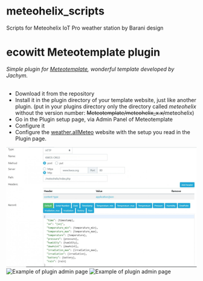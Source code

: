 # meteohelix_scripts
Scripts for Meteohelix IoT Pro weather station by Barani design

#
#
# ecowitt Meteotemplate plugin
<i>Simple plugin for [Meteotemplate](http://www.meteotemplate.com/), wonderful template developed by Jachym.</i><br><br>

- Download it from the repository
- Install it in the plugin directory of your template website, just like another plugin. (put in your plugins directory only the directory called <i>meteohelix</i> without the version number: <del>Meteotemplate/meteohelix_x.x/</del>meteohelix) 
- Go in the Plugin setup page, via Admin Panel of Meteotemplate
- Configure it
- Configure the [weather.allMeteo](https://weather.allmeteo.com/) website with the setup you read in the Plugin page.

![Example of allMeteo_settings](https://raw.githubusercontent.com/iz0qwm/meteohelix_scripts/master/meteohelix_http.jpg)
![Example of plugin admin page](https://raw.githubusercontent.com/iz0qwm/ecowitt_http_gateway/master/ecowitt_plugin2.png)
![Example of plugin admin page](https://raw.githubusercontent.com/iz0qwm/ecowitt_http_gateway/master/ecowitt_plugin3.png)
